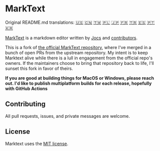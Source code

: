 # MarkText

Original README.md translations:
[:us:](docs/i18n/english.md#readme)
[:cn:](docs/i18n/zh_cn.md#readme)
[:taiwan:](docs/i18n/zh_tw.md#readme)
[:poland:](docs/i18n/pl.md#readme)
[:jp:](docs/i18n/ja.md#readme)
[:fr:](docs/i18n/french.md#readme)
[:tr:](docs/i18n/tr.md#readme)
[:es:](docs/i18n/spanish.md#readme)
[:portugal:](docs/i18n/pt.md#readme)
[:kr:](docs/i18n/ko.md#readme)


[MarkText](https://github.com/marktext/marktext) is a markdown editor written by [Jocs](https://github.com/Jocs) and [contributors](https://github.com/marktext/marktext/graphs/contributors).

This is a fork of [the official MarkText repository](https://github.com/marktext/marktext), where I've merged in a bunch of open PRs from the upstream repository.
My intent is to keep Marktext alive while there is a lull in engagement from the official repo's owners.
If the maintainers choose to bring that repository back to life, I'll sunset this fork in favor of theirs.

**If you are good at building things for MacOS or Windows, please reach out. I'd like to publish multiplatform builds for each release, hopefully with GitHub Actions**

## Contributing

All pull requests, issues, and private messages are welcome.

## License

Marktext uses the [MIT license](LICENSE).
